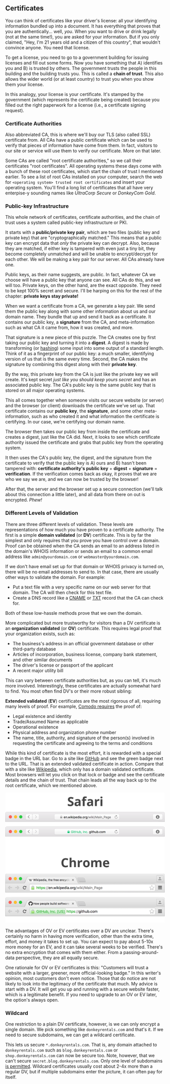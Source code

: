 ## Certificates

You can think of certificates like your driver's license: all your identifying information bundled up into a document. It has everything that proves that you are authentically... well, _you_. When you want to drive or drink legally (not at the same time!), you are asked for your information. But if you only claimed, "Hey, I'm 21 years old and a citizen of this country", that wouldn't convince anyone. You need that license.

To get a license, you need to go to a government building for issuing licenses and fill out some forms. Now you have something that A) identifies you and B) is trusted by others. The government trusts the people in this building and the building trusts you. This is called a **chain of trust**. This also allows the wider world (or at least country) to trust you when you show them your license.

In this analogy, your license is your certificate. It's stamped by the government (which represents the certificate being created) because you filled out the right paperwork for a license (i.e., a certificate signing request).

### Certificate Authorities

Also abbreviated CA, this is where we'll buy our TLS (also called SSL) certificate from. All CAs have a public certificate which can be used to verify that pieces of information have come from them. In fact, visitors to our site or service will use them to verify our certificate. More on that later.

Some CAs are called "root certificate authorities," so we call their certificates "root certificates". All operating systems these days come with a bunch of these root certificates, which start the chain of trust I mentioned earlier. To see a list of root CAs installed on your computer, search the web for `<operating system> trusted root certificates` and insert your operating system. You'll find a long list of certificates that all have very enterpise-y sounding names like _UltraCorp Secure_ or _DonkeyCom Gold_.

### Public-key Infrastructure

This whole network of certificates, certificate authorities, and the chain of trust uses a system called public-key infrastructure or PKI.

It starts with a **public/private key pair**, which are two files (public key and private key) that are "cryptographically matched." This means that a public key can encrypt data that _only_ the private key can decrypt. Also, because they are matched, if either key is tampered with even just a tiny bit, they become completely unmatched and will be unable to encrypt/decrypt for each other. We will be making a key pair for our server. All CAs already have one.

Public keys, as their name suggests, are public. In fact, whatever CA we choose will have a public key that anyone can see. All CAs do this, and we will too. Private keys, on the other hand, are the exact opposite. They need to be kept 100% secret and secure. I'll be harping on this for the rest of the chapter: **private keys stay private!**

When we want a certificate from a CA, we generate a key pair. We send them the public key along with some other information about us and our domain name. They bundle that up and send it back as a certificate. It contains our public key, a **signature** from the CA, and meta-information such as what CA it came from, how it was created, and more.

That signature is a new piece of this puzzle. The CA creates one by first taking our public key and turning it into a **digest**. A digest is made by transforming (or [hashing](https://en.wikipedia.org/wiki/Cryptographic_hash_function)) some input into some output of a standard length. Think of it as a fingerprint of our public key: a much smaller, identifying version of us that is the same every time. Second, the CA makes the signature by combining this digest along with their **private key**.

By the way, this private key from the CA is just like the private key we will create. It's kept secret _just like you should keep yours secret_ and has an associated public key. The CA's public key is the same public key that is stored on all major operating systems.

This all comes together when someone visits our secure website (or server) and the browser (or client) downloads the certificate we've set up. That certificate contains our **public key**, the **signature**, and some other meta-information, such as who created it and what information the certificate is certifying. In our case, we're certifying our domain name.

The browser then takes our public key from inside the certificate and creates a digest, just like the CA did. Next, it looks to see which certificate authority issued the certificate and grabs that public key from the operating system.

It then uses the CA's public key, the digest, and the signature from the certificate to verify that the public key is A) ours and B) hasn't been tampered with: **certificate authority's public key** + **digest** + **signature** = **verification**. If the verification comes back as okay, it proves that we are who we say we are, and we can now be trusted by the browser!

After that, the server and the browser set up a secure connection (we'll talk about this connection a little later), and all data from there on out is encrypted. _Phew!_

### Different Levels of Validation

There are three different levels of validation. These levels are representations of how much you have proven to a certificate authority. The first is a simple **domain validated** (or **DV**) certificate. This is by far the simplest and only requires that you prove you have control over a domain. Proof can be obtained when the CA sends an email to an address listed in the domain's WHOIS information or sends an email to a common email address like `admin@yourdomain.com` or `webmaster@yourdomain.com`.

If we don't have email set up for that domain or WHOIS privacy is turned on, there will be no email addresses to send to. In that case, there are usually other ways to validate the domain. For example:

* Put a text file with a very specific name on our web server for that domain. The CA will then check for this text file.
* Create a DNS record like a [CNAME](#cname) or [TXT](#txt) record that the CA can check for.

Both of these low-hassle methods prove that we own the domain.

More complicated but more trustworthy for visitors than a DV certificate is an **organization validated** (or **OV**) certificate. This requires legal proof that your organization exists, such as:

* The business's address in an official government database or other third-party database
* Articles of incorporation, business license, company bank statement, and other similar documents
* The driver's license or passport of the applicant
* A recent major utility bill

This can vary between certificate authorities but, as you can tell, it's much more involved. Interestingly, these certificates are actually somewhat hard to find. You most often find DV's or their more robust sibling:

**Extended validated** (**EV**) certificates are the most rigorous of all, requiring many levels of proof. For example, [Comodo requires](https://support.comodo.com/index.php?/Default/Knowledgebase/Article/View/253/0/what-is-required-for-validation) the proof of:

* Legal existence and identity
* Trade/Assumed Name as applicable
* Operational existence
* Physical address and organization phone number
* The name, title, authority, and signature of the person(s) involved in requesting the certificate and agreeing to the terms and conditions

While this kind of certificate is the most effort, it is rewarded with a special badge in the URL bar. Go to a site like [GitHub](https://github.com) and see the green badge next to the URL. That is an extended validated certificate in action. Compare that with a site like [Wikipedia](https://en.wikipedia.org), which only has a domain validated certificate. Most browsers will let you click on that lock or badge and see the certificate details and the chain of trust. That chain leads all the way back up to the root certificate, which we mentioned above.

![TLS certificate badges in the Safari and Chrome browsers](../../images/certificate-badges.png)

The advantages of OV or EV certificates over a DV are unclear. There's certainly no harm in having more verification, other than the extra time, effort, and money it takes to set up. You can expect to pay about 5-10x more money for an EV, and it can take several weeks to be verified. There's no extra encryption that comes with them either. From a passing-around-data perspective, they are all equally secure.

One rationale for OV or EV certificates is this: "Customers will trust a website with a larger, greener, more official-looking badge." In this writer's opinion, most customers don't even notice. Those that do notice are not likely to look into the legitimacy of the certificate that much. My advice is start with a DV. It will get you up and running with a secure website faster, which is a legitimate benefit. If you need to upgrade to an OV or EV later, the option's always open.

### Wildcard

One restriction to a plain DV certificate, however, is we can only encrypt a single domain. We pick something like `donkeyrentals.com` and that's it. If we need to secure subdomains, we can get a wildcard certificate.

This lets us secure `*.donkeyrentals.com`. That is, any domain attached to `donkeyrentals.com` such as `blog.donkeyrentals.com` or `shop.donkeyrentals.com` can now be secure too. Note, however, that we can't secure `secret.blog.donkeyrentals.com`. Only one level of subdomains [is permitted](http://stackoverflow.com/questions/2115611/wildcard-ssl-on-sub-subdomain/9743652#9743652). Wildcard certificates usually cost about 2-4x more than a regular DV, but if multiple subdomains enter the picture, it can often pay for itself.
